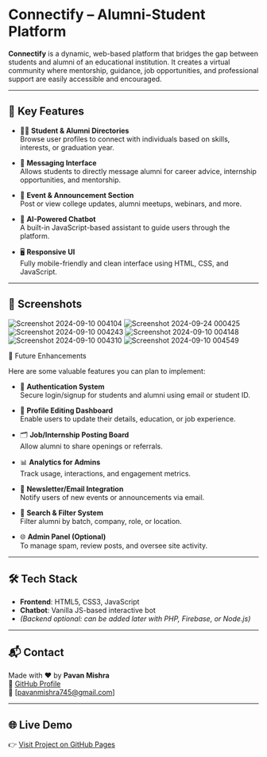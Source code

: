 # Connectify – Alumni-Student Platform

**Connectify** is a dynamic, web-based platform that bridges the gap between students and alumni of an educational institution. It creates a virtual community where mentorship, guidance, job opportunities, and professional support are easily accessible and encouraged.

---

## 🔑 Key Features

- 👨‍🎓 **Student & Alumni Directories**  
  Browse user profiles to connect with individuals based on skills, interests, or graduation year.

- 💬 **Messaging Interface**  
  Allows students to directly message alumni for career advice, internship opportunities, and mentorship.

- 📢 **Event & Announcement Section**  
  Post or view college updates, alumni meetups, webinars, and more.

- 🤖 **AI-Powered Chatbot**  
  A built-in JavaScript-based assistant to guide users through the platform.

- 🖥️ **Responsive UI**  
  Fully mobile-friendly and clean interface using HTML, CSS, and JavaScript.

---

## 📸 Screenshots

![Screenshot 2024-09-10 004104](https://github.com/user-attachments/assets/f58e0cb1-873f-4cfd-8f79-a86dc3eaac8e)
![Screenshot 2024-09-24 000425](https://github.com/user-attachments/assets/b4704c94-6617-4218-b232-396af7b1684b)
![Screenshot 2024-09-10 004243](https://github.com/user-attachments/assets/67672816-7283-4482-a43d-27c90eeea15b)
![Screenshot 2024-09-10 004148](https://github.com/user-attachments/assets/f3595a86-e45e-4867-a004-971d1c38e766)
![Screenshot 2024-09-10 004310](https://github.com/user-attachments/assets/a1bb2591-ccd9-4291-96b3-0c46f66bb728)
![Screenshot 2024-09-10 004549](https://github.com/user-attachments/assets/dd35156b-89c0-4b29-a2ec-958249f596a6)







🚀 Future Enhancements

Here are some valuable features you can plan to implement:

- 🔐 **Authentication System**  
  Secure login/signup for students and alumni using email or student ID.

- 📝 **Profile Editing Dashboard**  
  Enable users to update their details, education, or job experience.

- 🗂️ **Job/Internship Posting Board**  
  Allow alumni to share openings or referrals.

- 📊 **Analytics for Admins**  
  Track usage, interactions, and engagement metrics.

- 📧 **Newsletter/Email Integration**  
  Notify users of new events or announcements via email.

- 📍 **Search & Filter System**  
  Filter alumni by batch, company, role, or location.

- 🌐 **Admin Panel (Optional)**  
  To manage spam, review posts, and oversee site activity.

---

## 🛠 Tech Stack

- **Frontend**: HTML5, CSS3, JavaScript
- **Chatbot**: Vanilla JS-based interactive bot
- *(Backend optional: can be added later with PHP, Firebase, or Node.js)*

---

## 📬 Contact

Made with ❤️ by **Pavan Mishra**  
🔗 [GitHub Profile](https://github.com/Pavan-Mishra)  
📧 [pavanmishra745@gmail.com]

---

## 🌐 Live Demo

👉 [Visit Project on GitHub Pages]([https://pavan-mishra.github.io/connectify-Alumni-Student](https://pavan-mishra.github.io/Connectify-Alumni-Student/))
